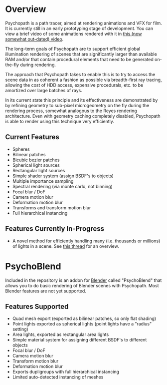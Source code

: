Overview
========

Psychopath is a path tracer, aimed at rendering animations and VFX for
film.  It is currently still in an early prototyping stage of development.  You
can view a brief video of some animations rendered with it in
[this (now somewhat out-dated)
video](https://www.youtube.com/watch?v=rydLFAdhseo).

The long-term goals of Psychopath are to support efficient global illumination
rendering of scenes that are significantly larger than available RAM and/or
that contain procedural elements that need to be generated on-the-fly during
rendering.

The approach that Psychopath takes to enable this is to try to access the scene
data in as coherent a fashion as possible via breadth-first ray tracing,
allowing the cost of HDD access, expensive procedurals, etc. to be amortized
over large batches of rays.

In its current state this principle and its effectiveness are demonstrated by
by refining geometry to sub-pixel microgeometry on the fly during the rendering process, somewhat analogous to the Reyes rendering architecture.  Even with geometry caching completely disabled, Psychopath is able to render using this technique very efficiently.

Current Features
----------------
- Spheres
- Bilinear patches
- Bicubic bezier patches
- Spherical light sources
- Rectangular light sources
- Simple shader system (assign BSDF's to objects)
- Multiple importance sampling
- Spectral rendering (via monte carlo, not binning)
- Focal blur / DoF
- Camera motion blur
- Deformation motion blur
- Transforms and transform motion blur
- Full hierarchical instancing

Features Currently In-Progress
------------------------------
- A novel method for efficiently handling many (i.e. thousands or millions) of
  lights in a scene.  See [this thread](http://ompf2.com/viewtopic.php?f=3&t=1938) for an overview.



PsychoBlend
===========

Included in the repository is an addon for [Blender](http://www.blender.org)
called "PsychoBlend" that allows you to do basic rendering of Blender scenes
with Psychopath.  Most Blender features are not yet supported.

Features Supported
------------------
- Quad mesh export (exported as bilinear patches, so only flat shading)
- Point lights exported as spherical lights (point lights have a "radius" setting)
- Area lights, exported as rectangular area lights
- Simple material system for assigning different BSDF's to different objects
- Focal blur / DoF
- Camera motion blur
- Transform motion blur
- Deformation motion blur
- Exports dupligroups with full hierarchical instancing
- Limited auto-detected instancing of meshes